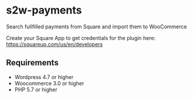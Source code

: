 # s2w-payments

Search fullfilled payments from Square and import them to WooCommerce

Create your Square App to get credentials for the plugin here: https://squareup.com/us/en/developers

## Requirements
- Wordpress 4.7 or higher
- Woocommerce 3.0 or higher
- PHP 5.7 or higher